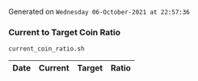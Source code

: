 Generated on `Wednesday 06-October-2021 at 22:57:36`

### Current to Target Coin Ratio
`current_coin_ratio.sh`

Date|Current|Target|Ratio
---|---|---|---
